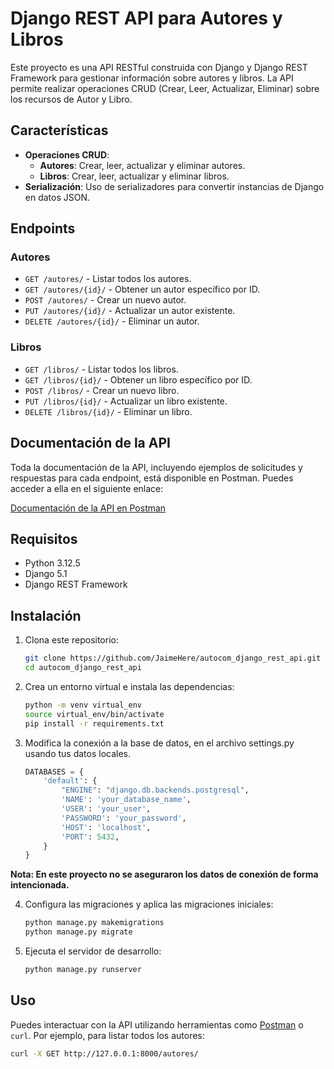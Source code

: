 # Django REST API para Autores y Libros

Este proyecto es una API RESTful construida con Django y Django REST Framework para gestionar información sobre autores y libros. La API permite realizar operaciones CRUD (Crear, Leer, Actualizar, Eliminar) sobre los recursos de Autor y Libro.

## Características

- **Operaciones CRUD**:
  - **Autores**: Crear, leer, actualizar y eliminar autores.
  - **Libros**: Crear, leer, actualizar y eliminar libros.
- **Serialización**: Uso de serializadores para convertir instancias de Django en datos JSON.

## Endpoints

### Autores

- `GET /autores/` - Listar todos los autores.
- `GET /autores/{id}/` - Obtener un autor específico por ID.
- `POST /autores/` - Crear un nuevo autor.
- `PUT /autores/{id}/` - Actualizar un autor existente.
- `DELETE /autores/{id}/` - Eliminar un autor.

### Libros

- `GET /libros/` - Listar todos los libros.
- `GET /libros/{id}/` - Obtener un libro específico por ID.
- `POST /libros/` - Crear un nuevo libro.
- `PUT /libros/{id}/` - Actualizar un libro existente.
- `DELETE /libros/{id}/` - Eliminar un libro.

## Documentación de la API

Toda la documentación de la API, incluyendo ejemplos de solicitudes y respuestas para cada endpoint, está disponible en Postman. Puedes acceder a ella en el siguiente enlace:

[Documentación de la API en Postman](https://documenter.getpostman.com/view/10308727/2sAXjDdvAS#81e6edad-d93a-4bc3-a6b5-b38c45f03f83)


## Requisitos

- Python 3.12.5
- Django 5.1
- Django REST Framework

## Instalación

1. Clona este repositorio:
    ```bash
    git clone https://github.com/JaimeHere/autocom_django_rest_api.git
    cd autocom_django_rest_api
    ```

2. Crea un entorno virtual e instala las dependencias:
    ```bash
    python -m venv virtual_env
    source virtual_env/bin/activate
    pip install -r requirements.txt
    ```

3. Modifica la conexión a la base de datos, en el archivo settings.py usando tus datos locales. 
    ```python
   DATABASES = {
        'default': {
            "ENGINE": "django.db.backends.postgresql",
            'NAME': 'your_database_name',
            'USER': 'your_user',
            'PASSWORD': 'your_password',
            'HOST': 'localhost',
            'PORT': 5432,
        }
    }
    ```
**Nota: En este proyecto no se aseguraron los datos de conexión de forma intencionada.**
    
4. Configura las migraciones y aplica las migraciones iniciales:
    ```bash
    python manage.py makemigrations
    python manage.py migrate
    ```

5. Ejecuta el servidor de desarrollo:
    ```bash
    python manage.py runserver
    ```

## Uso

Puedes interactuar con la API utilizando herramientas como [Postman](https://www.postman.com/) o `curl`. Por ejemplo, para listar todos los autores:

```bash
curl -X GET http://127.0.0.1:8000/autores/